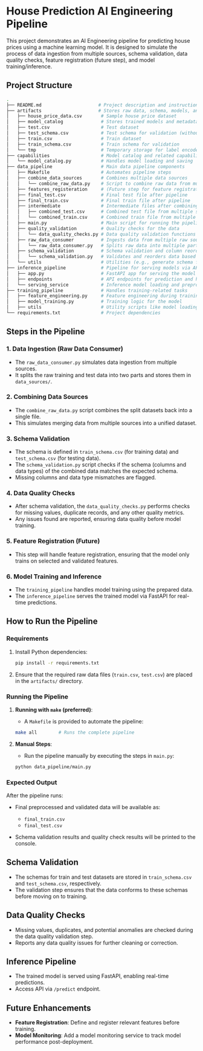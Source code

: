 # House Prediction AI Engineering Pipeline

This project demonstrates an AI Engineering pipeline for predicting house prices using a machine learning model. It is designed to simulate the process of data ingestion from multiple sources, schema validation, data quality checks, feature registration (future step), and model training/inference.

## Project Structure

```bash
.
├── README.md                     # Project description and instructions
├── artifacts                     # Stores raw data, schema, models, and intermediate artifacts
│   ├── house_price_data.csv       # Sample house price dataset
│   ├── model_catalog              # Stores trained models and metadata
│   ├── test.csv                   # Test dataset
│   ├── test_schema.csv            # Test schema for validation (without 'SalePrice')
│   ├── train.csv                  # Train dataset
│   ├── train_schema.csv           # Train schema for validation
│   └── tmp                        # Temporary storage for label encoders, etc.
├── capabilities                   # Model catalog and related capabilities
│   └── model_catalog.py           # Handles model loading and saving
├── data_pipeline                  # Main data pipeline components
│   ├── Makefile                   # Automates pipeline steps
│   ├── combine_data_sources       # Combines multiple data sources
│   │   └── combine_raw_data.py    # Script to combine raw data from multiple sources
│   ├── features_registeration     # (Future step for feature registration)
│   ├── final_test.csv             # Final test file after pipeline
│   ├── final_train.csv            # Final train file after pipeline
│   ├── intermediate               # Intermediate files after combining data
│   │   ├── combined_test.csv      # Combined test file from multiple sources
│   │   └── combined_train.csv     # Combined train file from multiple sources
│   ├── main.py                    # Main script for running the pipeline
│   ├── quality_validation         # Quality checks for the data
│   │   └── data_quality_checks.py # Data quality validation functions
│   ├── raw_data_consumer          # Ingests data from multiple raw sources
│   │   └── raw_data_consumer.py   # Splits raw data into multiple parts
│   ├── schema_validation          # Schema validation and column reordering
│   │   └── schema_validation.py   # Validates and reorders data based on schema
│   └── utils                      # Utilities (e.g., generate schema from data)
├── inference_pipeline             # Pipeline for serving models via API
│   ├── app.py                     # FastAPI app for serving the model
│   ├── endpoints                  # API endpoints for prediction and health checks
│   └── serving_service            # Inference model loading and preprocessing logic
├── training_pipeline              # Handles training-related tasks
│   ├── feature_engineering.py     # Feature engineering during training
│   ├── model_training.py          # Training logic for the model
│   ├── utils                      # Utility scripts like model loading, visualization
└── requirements.txt               # Project dependencies
```
## Steps in the Pipeline

### 1. Data Ingestion (Raw Data Consumer)
- The `raw_data_consumer.py` simulates data ingestion from multiple sources.
- It splits the raw training and test data into two parts and stores them in `data_sources/`.

### 2. Combining Data Sources
- The `combine_raw_data.py` script combines the split datasets back into a single file.
- This simulates merging data from multiple sources into a unified dataset.

### 3. Schema Validation
- The schema is defined in `train_schema.csv` (for training data) and `test_schema.csv` (for testing data).
- The `schema_validation.py` script checks if the schema (columns and data types) of the combined data matches the expected schema.
- Missing columns and data type mismatches are flagged.

### 4. Data Quality Checks
- After schema validation, the `data_quality_checks.py` performs checks for missing values, duplicate records, and any other quality metrics.
- Any issues found are reported, ensuring data quality before model training.

### 5. Feature Registration (Future)
- This step will handle feature registration, ensuring that the model only trains on selected and validated features.

### 6. Model Training and Inference
- The `training_pipeline` handles model training using the prepared data.
- The `inference_pipeline` serves the trained model via FastAPI for real-time predictions.

## How to Run the Pipeline

### Requirements
1. Install Python dependencies:
    ```bash
    pip install -r requirements.txt
    ```

2. Ensure that the required raw data files (`train.csv`, `test.csv`) are placed in the `artifacts/` directory.

### Running the Pipeline

1. **Running with `make` (preferred)**:
    - A `Makefile` is provided to automate the pipeline:
    ```bash
    make all        # Runs the complete pipeline
    ```

2. **Manual Steps**:
    - Run the pipeline manually by executing the steps in `main.py`:
    ```bash
    python data_pipeline/main.py
    ```

### Expected Output

After the pipeline runs:
- Final preprocessed and validated data will be available as:
  - `final_train.csv`
  - `final_test.csv`

- Schema validation results and quality check results will be printed to the console.

## Schema Validation

- The schemas for train and test datasets are stored in `train_schema.csv` and `test_schema.csv`, respectively.
- The validation step ensures that the data conforms to these schemas before moving on to training.

## Data Quality Checks

- Missing values, duplicates, and potential anomalies are checked during the data quality validation step.
- Reports any data quality issues for further cleaning or correction.

## Inference Pipeline

- The trained model is served using FastAPI, enabling real-time predictions.
- Access API via `/predict` endpoint.

## Future Enhancements

- **Feature Registration**: Define and register relevant features before training.
- **Model Monitoring**: Add a model monitoring service to track model performance post-deployment.